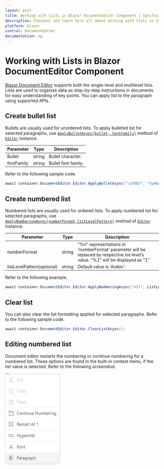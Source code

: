 ```yaml
---
layout: post
title: Working with Lists in Blazor DocumentEditor Component | Syncfusion
description: Checkout and learn here all about working with lists in Syncfusion Blazor DocumentEditor component and more.
platform: blazor
control: DocumentEditor
documentation: ug
---
```


# Working with Lists in Blazor DocumentEditor Component

[Blazor Document Editor](https://www.syncfusion.com/blazor-components/blazor-word-processor) supports both the single-level and multilevel lists. Lists are used to organize data as step-by-step instructions in documents for easy understanding of key points. You can apply list to the paragraph using supported APIs.

## Create bullet list

Bullets are usually used for unordered lists. To apply bulleted list for selected paragraphs, use [`ApplyBulletAsync(bullet, fontFamily)`](https://help.syncfusion.com/cr/blazor/Syncfusion.Blazor.DocumentEditor.EditorModule.html#Syncfusion_Blazor_DocumentEditor_EditorModule_ApplyBulletAsync_System_String_System_String_) method of [`Editor`](https://help.syncfusion.com/cr/blazor/Syncfusion.Blazor.DocumentEditor.EditorModule.html) instance.

|Parameter|Type|Description|
|---------|----|-----------|
|Bullet|string|Bullet character.|
|fontFamily|string|Bullet font family.|

Refer to the following sample code.

```csharp
await container.DocumentEditor.Editor.ApplyBulletAsync("\uf0b7", "Symbol");
```

## Create numbered list

Numbered lists are usually used for ordered lists. To apply numbered list for selected paragraphs, use [`ApplyNumberingAsync(numberFormat,listLevelPattern)`](https://help.syncfusion.com/cr/blazor/Syncfusion.Blazor.DocumentEditor.EditorModule.html#Syncfusion_Blazor_DocumentEditor_EditorModule_ApplyNumberingAsync_System_String_System_Nullable_Syncfusion_Blazor_DocumentEditor_ListLevelPattern__) method of [`Editor`](https://help.syncfusion.com/cr/blazor/Syncfusion.Blazor.DocumentEditor.EditorModule.html) instance.

|Parameter|Type|Description|
|---------|----|-----------|
|numberFormat|string|“%n” representations in ‘numberFormat’ parameter will be replaced by respective list level’s value. “%1” will be displayed as “1”|
|listLevelPattern(optional)|string|Default value is 'Arabic'.|

Refer to the following example.

```csharp
await container.DocumentEditor.Editor.ApplyNumberingAsync("%1)", ListLevelPattern.UpRoman);
```

## Clear list

You can also clear the list formatting applied for selected paragraphs. Refer to the following sample code.

```csharp
await container.DocumentEditor.Editor.ClearListAsync();
```

## Editing numbered list

Document editor restarts the numbering or continue numbering for a numbered list. These options are found in the built-in context menu, if the list value is selected. Refer to the following screenshot.

![Blazor DocumentEditor with List](images/blazor-document-editor-list.jpeg)